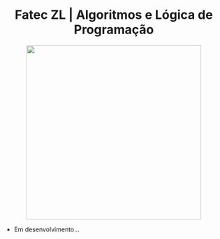 <h1 align="center">Fatec ZL | Algoritmos e Lógica de Programação</h1>
<div align="center">
  <img src="https://upload.wikimedia.org/wikipedia/commons/e/ef/FATEC_ZONA_LESTE.png" width="400">
</div>
<div>
  <ul>
    <li>Em desenvolvimento...</li>
  </ul>
</div>
